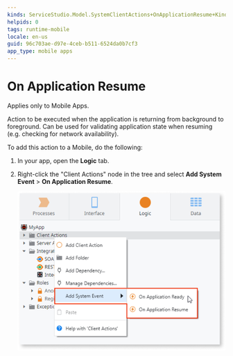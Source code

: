 ```yaml
---
kinds: ServiceStudio.Model.SystemClientActions+OnApplicationResume+Kind
helpids: 0
tags: runtime-mobile
locale: en-us
guid: 96c703ae-d97e-4ceb-b511-6524da0b7cf3
app_type: mobile apps
---
```


# On Application Resume

<div class="info" markdown="1">

Applies only to Mobile Apps.

</div>

Action to be executed when the application is returning from background to foreground. Can be used for validating application state when resuming (e.g. checking for network availability).  

To add this action to a Mobile, do the following:

1. In your app, open the **Logic** tab.

1. Right-click the "Client Actions" node in the tree and select **Add System Event** > **On Application Resume**.

    ![](images/ss-add-system-event-reactive.png)
